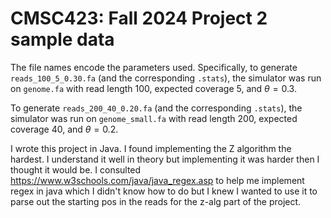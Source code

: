 # CMSC423: Fall 2024 Project 2 sample data

The file names encode the parameters used.  Specifically, to generate `reads_100_5_0.30.fa` (and the corresponding `.stats`), the simulator was run on `genome.fa` with read length 100, expected coverage 5, 
and $\theta = 0.3$.  

To generate `reads_200_40_0.20.fa` (and the corresponding `.stats`), the simulator was run on `genome_small.fa` with read length 200, expected coverage 40, 
and $\theta = 0.2$.  

I wrote this project in Java. I found implementing the Z algorithm the hardest. I understand it well in theory but implementing it was harder then I thought it would be. I consulted https://www.w3schools.com/java/java_regex.asp to help me implement regex in java which I didn't know how to do but I knew I wanted to use it to parse out the starting pos in the reads for the z-alg part of the project. 



